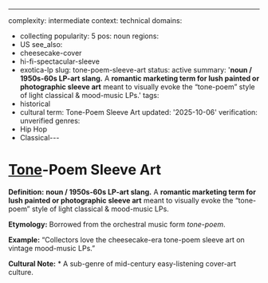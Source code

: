 ---
complexity: intermediate
context: technical
domains:
- collecting
popularity: 5
pos: noun
regions:
- US
see_also:
- cheesecake-cover
- hi-fi-spectacular-sleeve
- exotica-lp
slug: tone-poem-sleeve-art
status: active
summary: '**noun / 1950s-60s LP-art slang.** A **romantic marketing term for lush
  painted or photographic sleeve art** meant to visually evoke the “tone-poem” style
  of light classical & mood-music LPs.'
tags:
- historical
- cultural
term: Tone-Poem Sleeve Art
updated: '2025-10-06'
verification: unverified
genres:
- Hip Hop
- Classical---

# [Tone](../t/tone-arm.md)-Poem Sleeve Art

**Definition:** **noun / 1950s-60s LP-art slang.** A **romantic marketing term for lush painted or photographic sleeve art** meant to visually evoke the “tone-poem” style of light classical & mood-music LPs.

**Etymology:** Borrowed from the orchestral music form *tone-poem*.

**Example:** “Collectors love the cheesecake-era tone-poem sleeve art on vintage mood-music LPs.”

**Cultural Note:** * A sub-genre of mid-century easy-listening cover-art culture.

